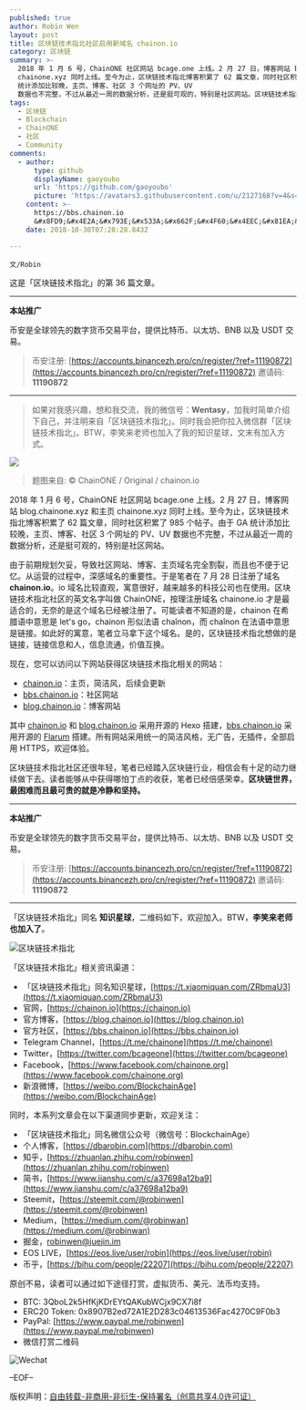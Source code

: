 ```yaml
---
published: true
author: Robin Wen
layout: post
title: 区块链技术指北社区启用新域名 chainon.io
category: 区块链
summary: >-
  2018 年 1 月 6 号，ChainONE 社区网站 bcage.one 上线。2 月 27 日，博客网站 blog.chainone.xyz 和主页
  chainone.xyz 同时上线。至今为止，区块链技术指北博客积累了 62 篇文章，同时社区积累了 985 个帖子。由于 GA
  统计添加比较晚，主页、博客、社区 3 个网址的 PV、UV
  数据也不完整，不过从最近一周的数据分析，还是挺可观的，特别是社区网站。区块链技术指北社区还很年轻，笔者已经踏入区块链行业，相信会有十足的动力继续做下去。读者能够从中获得哪怕丁点的收获，笔者已经倍感荣幸。区块链世界，最困难而且最可贵的就是冷静和坚持。
tags:
  - 区块链
  - Blockchain
  - ChainONE
  - 社区
  - Community
comments:
  - author:
      type: github
      displayName: gaoyoubo
      url: 'https://github.com/gaoyoubo'
      picture: 'https://avatars3.githubusercontent.com/u/2127168?v=4&s=73'
    content: >-
      https://bbs.chainon.io 
      &#x8FD9;&#x4E2A;&#x793E;&#x533A;&#x662F;&#x4F60;&#x4EEC;&#x81EA;&#x5DF1;&#x7814;&#x53D1;&#x7684;&#x5417;&#xFF0C;&#x8FD8;&#x662F;&#x7528;&#x7684;&#x5F00;&#x6E90;&#x7CFB;&#x7EDF;&#xFF1F; 
    date: 2018-10-30T07:28:28.843Z

---
```


`文/Robin`

这是「区块链技术指北」的第 36 篇文章。

***

**本站推广**

币安是全球领先的数字货币交易平台，提供比特币、以太坊、BNB 以及 USDT 交易。

> 币安注册: [https://accounts.binancezh.pro/cn/register/?ref=11190872](https://accounts.binancezh.pro/cn/register/?ref=11190872)
> 邀请码: **11190872**

***

> 如果对我感兴趣，想和我交流，我的微信号：**Wentasy**，加我时简单介绍下自己，并注明来自「区块链技术指北」。同时我会把你拉入微信群「区块链技术指北」。BTW，李笑来老师也加入了我的知识星球，文末有加入方式。

![](https://cdn.dbarobin.com/smxzEPJ.png)

> 题图来自: © ChainONE / Original / chainon.io

2018 年 1 月 6 号，ChainONE 社区网站 bcage.one 上线。2 月 27 日，博客网站 blog.chainone.xyz 和主页 chainone.xyz 同时上线。至今为止，区块链技术指北博客积累了 62 篇文章，同时社区积累了 985 个帖子。由于 GA 统计添加比较晚，主页、博客、社区 3 个网址的 PV、UV 数据也不完整，不过从最近一周的数据分析，还是挺可观的，特别是社区网站。

由于前期规划欠妥，导致社区网站、博客、主页域名完全割裂，而且也不便于记忆。从运营的过程中，深感域名的重要性。于是笔者在 7 月 28 日注册了域名 **chainon.io**。io 域名比较直观，寓意很好，越来越多的科技公司也在使用。区块链技术指北社区的英文名字叫做 ChainONE，按理注册域名 chainone.io 才是最适合的，无奈的是这个域名已经被注册了。可能读者不知道的是，chainon 在希腊语中意思是 let's go，chainon 形似法语 chaînon，而 chaînon 在法语中意思是链接。如此好的寓意，笔者立马拿下这个域名。是的，区块链技术指北想做的是链接，链接信息和人，信息流通，价值互换。

现在，您可以访问以下网站获得区块链技术指北相关的网站：

* [chainon.io](https://chainon.io)：主页，简洁风，后续会更新
* [bbs.chainon.io](https://bbs.chainon.io)：社区网站
* [blog.chainon.io](https://blog.chainon.io)：博客网站

其中 [chainon.io](https://chainon.io) 和 [blog.chainon.io](https://blog.chainon.io) 采用开源的 Hexo 搭建，[bbs.chainon.io](https://bbs.chainon.io) 采用开源的 [Flarum](https://github.com/flarum/flarum) 搭建。所有网站采用统一的简洁风格，无广告，无插件，全部启用 HTTPS，欢迎体验。

区块链技术指北社区还很年轻，笔者已经踏入区块链行业，相信会有十足的动力继续做下去。读者能够从中获得哪怕丁点的收获，笔者已经倍感荣幸。**区块链世界，最困难而且最可贵的就是冷静和坚持。**

***

**本站推广**

币安是全球领先的数字货币交易平台，提供比特币、以太坊、BNB 以及 USDT 交易。

> 币安注册: [https://accounts.binancezh.pro/cn/register/?ref=11190872](https://accounts.binancezh.pro/cn/register/?ref=11190872)
> 邀请码: **11190872**

***

「区块链技术指北」同名 **知识星球**，二维码如下，欢迎加入。BTW，**李笑来老师也加入了**。

![区块链技术指北](https://cdn.dbarobin.com/RBmpxTL.jpg)

「区块链技术指北」相关资讯渠道：

* 「区块链技术指北」同名知识星球，[https://t.xiaomiquan.com/ZRbmaU3](https://t.xiaomiquan.com/ZRbmaU3)
* 官网，[https://chainon.io](https://chainon.io)
* 官方博客，[https://blog.chainon.io](https://blog.chainon.io)
* 官方社区，[https://bbs.chainon.io](https://bbs.chainon.io)
* Telegram Channel，[https://t.me/chainone](https://t.me/chainone)
* Twitter，[https://twitter.com/bcageone](https://twitter.com/bcageone)
* Facebook，[https://www.facebook.com/chainone.org](https://www.facebook.com/chainone.org)
* 新浪微博，[https://weibo.com/BlockchainAge](https://weibo.com/BlockchainAge)

同时，本系列文章会在以下渠道同步更新，欢迎关注：

* 「区块链技术指北」同名微信公众号（微信号：BlockchainAge）
* 个人博客，[https://dbarobin.com](https://dbarobin.com)
* 知乎，[https://zhuanlan.zhihu.com/robinwen](https://zhuanlan.zhihu.com/robinwen)
* 简书，[https://www.jianshu.com/c/a37698a12ba9](https://www.jianshu.com/c/a37698a12ba9)
* Steemit，[https://steemit.com/@robinwen](https://steemit.com/@robinwen)
* Medium，[https://medium.com/@robinwan](https://medium.com/@robinwan)
* 掘金，[robinwen@juejin.im](https://juejin.im/user/5673ccae60b2260ee435f89a/posts)
* EOS LIVE，[https://eos.live/user/robin](https://eos.live/user/robin)
* 币乎，[https://bihu.com/people/22207](https://bihu.com/people/22207)

原创不易，读者可以通过如下途径打赏，虚拟货币、美元、法币均支持。

* BTC: 3QboL2k5HfKjKDrEYtQAKubWCjx9CX7i8f
* ERC20 Token: 0x8907B2ed72A1E2D283c04613536Fac4270C9F0b3
* PayPal: [https://www.paypal.me/robinwen](https://www.paypal.me/robinwen)
* 微信打赏二维码

![Wechat](https://cdn.dbarobin.com/SzoNl5b.jpg)

–EOF–

版权声明：[自由转载-非商用-非衍生-保持署名（创意共享4.0许可证）](http://creativecommons.org/licenses/by-nc-nd/4.0/deed.zh)
